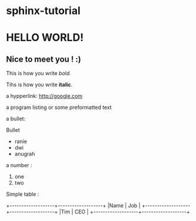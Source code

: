 sphinx-tutorial
===============

HELLO WORLD!
============

Nice to meet you ! :)
---------------------

This is how you write *bold*.

Tihs is how you write **italic**.

a hypperlink: http://google.com

a program listing or some preformatted text

a bullet:

Bullet


* ranie
* dwi
* anugrah

a number :

1. one
2. two


Simple table :

+-------------------+-------------------+
|Name               | Job               |
+-------------------+-------------------+
|Tim                | CEO               |
+-------------------+-------------------+

